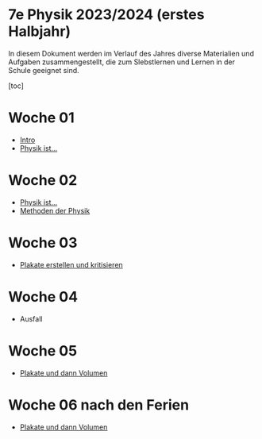 7e Physik 2023/2024 (erstes Halbjahr)
======================

In diesem Dokument werden im Verlauf des Jahres diverse Materialien und Aufgaben zusammengestellt, die zum Slebstlernen und Lernen in der Schule geeignet sind.

[toc]

# Woche 01

- [Intro](./00_Intro.slides.md)
- [Physik ist...](./01_physik_ist.md)

# Woche 02

- [Physik ist...](./01_physik_ist.md)
- [Methoden der Physik](./02_methoden.md)

# Woche 03

- [Plakate erstellen und kritisieren](03_plakate_kritisieren.slides.md)

# Woche 04

- Ausfall

# Woche 05

- [Plakate und dann Volumen](04_plakate_volumen.slides.md)

# Woche 06 nach den Ferien

- [Plakate und dann Volumen](05_übungen.slides.md)


